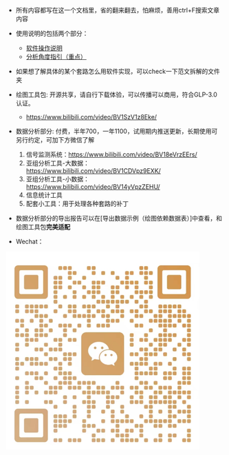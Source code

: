 - 所有内容都写在这一个文档里，省的翻来翻去，怕麻烦，善用ctrl+F搜索文章内容

- 使用说明的包括两个部分：
    - [软件操作说明](./软件操作说明.md)
    - [分析角度指引（重点）](./分析角度指引.md)

- 如果想了解具体的某个套路怎么用软件实现，可以check一下范文拆解的文件夹

- 绘图工具包: 开源共享，请自行下载体验，可以传播可以商用，符合GLP-3.0认证。
    - https://www.bilibili.com/video/BV1SzV1z8Eke/

- 数据分析部分: 付费，半年700，一年1100，试用期内推送更新，长期使用可另行约定，可加下方微信了解
    1. 信号监测系统：https://www.bilibili.com/video/BV18eVrzEErs/
    2. 亚组分析工具-大数据：https://www.bilibili.com/video/BV1CDVpz9EXK/
    3. 亚组分析工具-小数据：https://www.bilibili.com/video/BV14yVpzZEHU/
    4. 信息统计工具
    5. 配套小工具：用于处理各种套路的补丁

- 数据分析部分的导出报告可以在[导出数据示例（绘图依赖数据表）]中查看，和绘图工具包**完美适配**

- Wechat：  

<img src="./pic/d8b0ea066a3ff08e58a156ec0d79142.jpg" alt="wechat" width="450">  